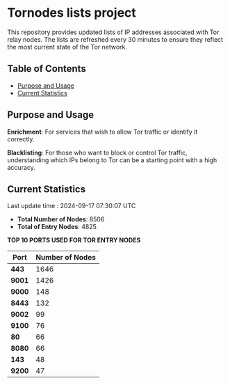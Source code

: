 # Tornodes lists project

This repository provides updated lists of IP addresses associated with Tor relay nodes. The lists are refreshed every 30 minutes to ensure they reflect the most current state of the Tor network.

## Table of Contents

- [Purpose and Usage](#purpose-and-usage)
- [Current Statistics](#current-statistics)


## Purpose and Usage

**Enrichment**: For services that wish to allow Tor traffic or identify it correctly.

**Blacklisting**: For those who want to block or control Tor traffic, understanding which IPs belong to Tor can be a starting point with a high accuracy.

## Current Statistics

Last update time : 2024-09-17 07:30:07 UTC

- **Total Number of Nodes**: 8506
- **Total of Entry Nodes**: 4825

**TOP 10 PORTS USED FOR TOR ENTRY NODES**

| **Port** | **Number of Nodes** |
|------|-----------------|
| **443**   | 1646  |
| **9001**   | 1426  |
| **9000**   | 148  |
| **8443**   | 132  |
| **9002**   | 99  |
| **9100**   | 76  |
| **80**   | 66  |
| **8080**   | 66  |
| **143**   | 48  |
| **9200**   | 47  |

